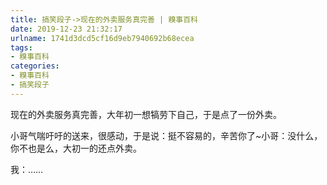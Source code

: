 ```yaml
---
title: 搞笑段子->现在的外卖服务真完善 | 糗事百科
date: 2019-12-23 21:32:17
urlname: 1741d3dcd5cf16d9eb7940692b68ecea
tags: 
- 糗事百科
categories:
- 糗事百科
- 搞笑段子
---
```

现在的外卖服务真完善，大年初一想犒劳下自己，于是点了一份外卖。

小哥气喘吁吁的送来，很感动，于是说：挺不容易的，辛苦你了~小哥：没什么，你不也是么，大初一的还点外卖。

我：……


